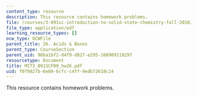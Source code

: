 ```yaml
---
content_type: resource
description: This resource contains homework problems.
file: /courses/3-091sc-introduction-to-solid-state-chemistry-fall-2010/f079827b6e006cfcc4ff9edb72618c14_MIT3_091SCF09_hw26.pdf
file_type: application/pdf
learning_resource_types: []
ocw_type: OCWFile
parent_title: 26. Acids & Bases
parent_type: CourseSection
parent_uid: 98ba1bf2-d4f9-d827-e295-168909119297
resourcetype: Document
title: MIT3_091SCF09_hw26.pdf
uid: f079827b-6e00-6cfc-c4ff-9edb72618c14
---
```

This resource contains homework problems.

